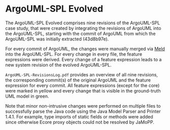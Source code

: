 # ArgoUML-SPL Evolved

The ArgoUML-SPL Evolved comprises nine revisions of the ArgoUML-SPL case study, that were created by integrating the revisions of ArgoUML into the ArgoUML-SPL, starting with the commit of ArgoUML from which the ArgoUML-SPL was initially extracted (43d8b97e).  

For every commit of ArgoUML, the changes were manually  merged via [Meld](https://meldmerge.org/) into the ArgoUML-SPL. For every change in every file, the feature expressions were derived. Every change of a feature expression leads to a new system revision of the evolved ArgoUML-SPL. 

`ArgoUML-SPL-RevisionsLog.pdf` provides an overview of all nine revisions, the corresponding commit(s) of the original ArgoUML and the feature expression for every commit. 
All feature expressions (except for the core) were marked in yellow and every change that is visible in the ground-truth UML model in green. 

Note that minor non-intrusive changes were performed on multiple files to successfully parse the Java code using the Java Model Parser and Printer 1.4.1. For example, type imports of static fields or methods were added since otherwise Ecore proxy objects could not be resolved by JaMoPP. 